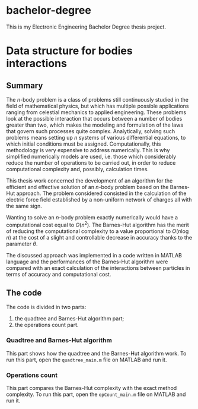 # bachelor-degree
This is my Electronic Engineering Bachelor Degree thesis project.

# Data structure for bodies interactions
## Summary
The $n$-body problem is a class of problems still continuously studied in the field of mathematical physics, but which has multiple possible applications ranging from celestial mechanics to applied engineering. These problems look at the possible interaction that occurs between a number of bodies greater than two, which makes the modeling and formulation of the laws that govern such processes quite complex. Analytically, solving such problems means setting up $n$ systems of various differential equations, to which initial conditions must be assigned. Computationally, this methodology is very expensive to address numerically. This is why simplified numerically models are used, i.e. those which considerably reduce the number of operations to be carried out, in order to reduce computational complexity and, possibly, calculation times.

This thesis work concerned the development of an algorithm for the efficient and effective solution of an $n$-body problem based on the Barnes-Hut approach. The problem considered consisted in the calculation of the electric force field established by a non-uniform network of charges all with the same sign.

Wanting to solve an $n$-body problem exactly numerically would have a computational cost equal to $O(n^2)$. The Barnes-Hut algorithm has the merit of reducing the computational complexity to a value proportional to $O(n \log{n})$ at the cost of a slight and controllable decrease in accuracy thanks to the parameter $\theta$.

The discussed approach was implemented in a code written in MATLAB language and the performances of the Barnes-Hut algorithm were compared with an exact calculation of the interactions between particles in terms of accuracy and computational cost.

## The code
The code is divided in two parts:
1. the quadtree and Barnes-Hut algorithm part;
2. the operations count part.

### Quadtree and Barnes-Hut algorithm
This part shows how the quadtree and the Barnes-Hut algorithm work. To run this part, open the `quadtree_main.m` file on MATLAB and run it.

### Operations count
This part compares the Barnes-Hut complexity with the exact method complexity. To run this part, open the `opCount_main.m` file on MATLAB and run it.
